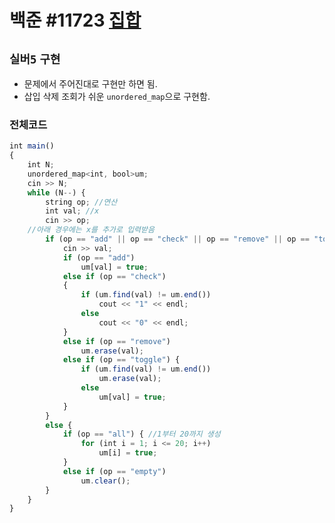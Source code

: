 # 백준 #11723 [집합](https://www.acmicpc.net/problem/11723)
`실버5` `구현`
---
- 문제에서 주어진대로 구현만 하면 됨.
- 삽입 삭제 조회가 쉬운 `unordered_map`으로 구현함.

### 전체코드
```jsx
int main()
{
	int N;
	unordered_map<int, bool>um;
	cin >> N;
	while (N--) {
		string op; //연산
		int val; //x
		cin >> op;
    //아래 경우에는 x를 추가로 입력받음
		if (op == "add" || op == "check" || op == "remove" || op == "toggle") {
			cin >> val;
			if (op == "add")
				um[val] = true;
			else if (op == "check")
			{
				if (um.find(val) != um.end())
					cout << "1" << endl;
				else
					cout << "0" << endl;
			}
			else if (op == "remove")
				um.erase(val);
			else if (op == "toggle") {
				if (um.find(val) != um.end())
					um.erase(val);
				else
					um[val] = true;
			}
		}
		else {
			if (op == "all") { //1부터 20까지 생성
				for (int i = 1; i <= 20; i++)
					um[i] = true;
			}
			else if (op == "empty")
				um.clear();
		}
	}
}
```
